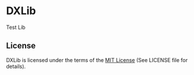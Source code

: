 # DXLib

Test Lib

## License

DXLib is licensed under the terms of the [MIT License](https://github.com/YasirNabeel/DXLib/blob/master/LICENSE)
(See LICENSE file for details).
